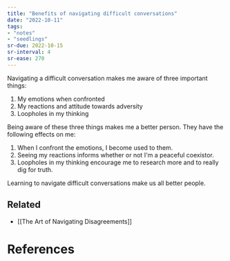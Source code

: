 ```yaml
---
title: "Benefits of navigating difficult conversations"
date: "2022-10-11"
tags:
- "notes"
- "seedlings"
sr-due: 2022-10-15
sr-interval: 4
sr-ease: 270
---
```


Navigating a difficult conversation makes me aware of three important things:

1. My emotions when confronted
2. My reactions and attitude towards adversity
3. Loopholes in my thinking

Being aware of these three things makes me a better person. They have the following effects on me:

1. When I confront the emotions, I become used to them.
2. Seeing my reactions informs whether or not I'm a peaceful coexistor.
3. Loopholes in my thinking encourage me to research more and to really dig for truth.

Learning to navigate difficult conversations make us all better people.

## Related

- [[The Art of Navigating Disagreements]]

# References